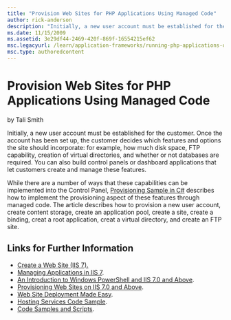 ```yaml
---
title: "Provision Web Sites for PHP Applications Using Managed Code"
author: rick-anderson
description: "Initially, a new user account must be established for the customer. Once the account has been set up, the customer decides which features and options the sit..."
ms.date: 11/15/2009
ms.assetid: 3e29df44-2469-420f-869f-16554215ef62
msc.legacyurl: /learn/application-frameworks/running-php-applications-on-iis/provision-web-sites-for-php-applications-using-managed-code
msc.type: authoredcontent
---
```

Provision Web Sites for PHP Applications Using Managed Code
====================
by Tali Smith

Initially, a new user account must be established for the customer. Once the account has been set up, the customer decides which features and options the site should incorporate: for example, how much disk space, FTP capability, creation of virtual directories, and whether or not databases are required. You can also build control panels or dashboard applications that let customers create and manage these features.

While there are a number of ways that these capabilities can be implemented into the Control Panel, [Provisioning Sample in C#](../../manage/provisioning-and-managing-iis/provisioning-sample-in-c.md) describes how to implement the provisioning aspect of these features through managed code. The article describes how to provision a new user account, create content storage, create an application pool, create a site, create a binding, creat a root application, creat a virtual directory, and create an FTP site.

## Links for Further Information

- [Create a Web Site (IIS 7).](https://technet.microsoft.com/library/cc772350(WS.10).aspx)
- [Managing Applications in IIS 7](https://office.prowesscorp.com/IIS-PHP_Content_Management_and_Update/Shared%20Documents/Managing%20Applications%20in%20IIS%207).
- [An Introduction to Windows PowerShell and IIS 7.0 and Above](../../manage/powershell/an-introduction-to-windows-powershell-and-iis.md).
- [Provisioning Web Sites on IIS 7.0 and Above](../../manage/creating-websites/index.md).
- [Web Site Deployment Made Easy](../../get-started/introduction-to-iis/web-site-deployment-made-easy.md).
- [Hosting Services Code Sample](../../manage/provisioning-and-managing-iis/index.md).
- [Code Samples and Scripts](../../manage/provisioning-and-managing-iis/index.md).